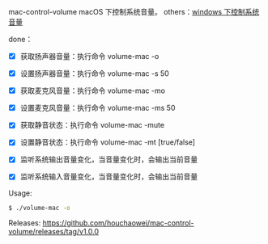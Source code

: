 
mac-control-volume
macOS 下控制系统音量。
others：[windows 下控制系统音量](https://github.com/houchaowei/win-control-volume)

done：
- [x] 获取扬声器音量：执行命令 volume-mac -o
- [x] 设置扬声器音量：执行命令 volume-mac -s 50
- [x] 获取麦克风音量：执行命令 volume-mac -mo
- [x] 设置麦克风音量：执行命令 volume-mac -ms 50
- [x] 获取静音状态：执行命令 volume-mac -mute
- [x] 设置静音状态：执行命令 volume-mac -mt [true/false]
- [x] 监听系统输出音量变化，当音量变化时，会输出当前音量
- [x] 监听系统输入音量变化，当音量变化时，会输出当前音量


Usage:
```sh
$ ./volume-mac -o
```

Releases:
https://github.com/houchaowei/mac-control-volume/releases/tag/v1.0.0